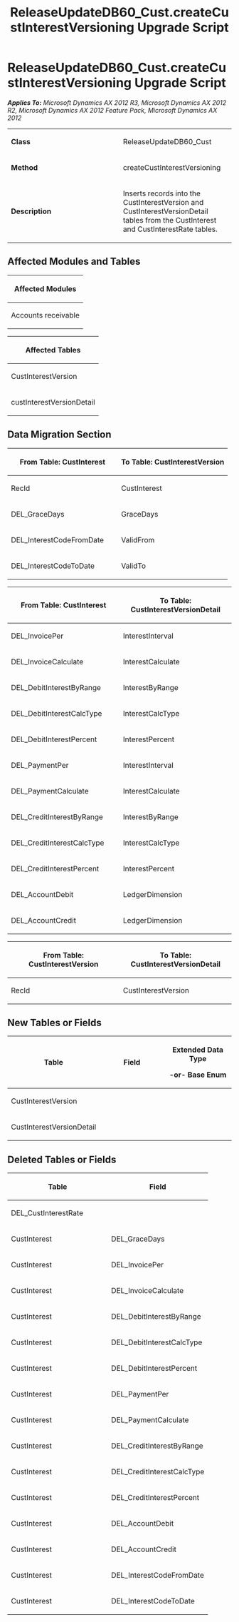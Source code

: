 ﻿---
title: ReleaseUpdateDB60_Cust.createCustInterestVersioning Upgrade Script
TOCTitle: ReleaseUpdateDB60_Cust.createCustInterestVersioning Upgrade Script
ms:assetid: dfbcb7e4-09d0-b064-7333-ee8f7f8746d0
ms:mtpsurl: https://msdn.microsoft.com/en-us/library/JJ737258(v=AX.60)
ms:contentKeyID: 49711701
ms.date: 05/18/2015
mtps_version: v=AX.60
---

# ReleaseUpdateDB60\_Cust.createCustInterestVersioning Upgrade Script 


_**Applies To:** Microsoft Dynamics AX 2012 R3, Microsoft Dynamics AX 2012 R2, Microsoft Dynamics AX 2012 Feature Pack, Microsoft Dynamics AX 2012_

<table>
<colgroup>
<col style="width: 50%" />
<col style="width: 50%" />
</colgroup>
<tbody>
<tr class="odd">
<td><p><strong>Class</strong></p></td>
<td><p>ReleaseUpdateDB60_Cust</p></td>
</tr>
<tr class="even">
<td><p><strong>Method</strong></p></td>
<td><p>createCustInterestVersioning</p></td>
</tr>
<tr class="odd">
<td><p><strong>Description</strong></p></td>
<td><p>Inserts records into the CustInterestVersion and CustInterestVersionDetail tables from the CustInterest and CustInterestRate tables.</p></td>
</tr>
</tbody>
</table>


## Affected Modules and Tables

<table>
<colgroup>
<col style="width: 100%" />
</colgroup>
<thead>
<tr class="header">
<th><p>Affected Modules</p></th>
</tr>
</thead>
<tbody>
<tr class="odd">
<td><p>Accounts receivable</p></td>
</tr>
</tbody>
</table>


<table>
<colgroup>
<col style="width: 100%" />
</colgroup>
<thead>
<tr class="header">
<th><p>Affected Tables</p></th>
</tr>
</thead>
<tbody>
<tr class="odd">
<td><p>CustInterestVersion</p></td>
</tr>
<tr class="even">
<td><p>custInterestVersionDetail</p></td>
</tr>
</tbody>
</table>


## Data Migration Section

<table>
<colgroup>
<col style="width: 50%" />
<col style="width: 50%" />
</colgroup>
<thead>
<tr class="header">
<th><p>From Table: CustInterest</p></th>
<th><p>To Table: CustInterestVersion</p></th>
</tr>
</thead>
<tbody>
<tr class="odd">
<td><p>RecId</p></td>
<td><p>CustInterest</p></td>
</tr>
<tr class="even">
<td><p>DEL_GraceDays</p></td>
<td><p>GraceDays</p></td>
</tr>
<tr class="odd">
<td><p>DEL_InterestCodeFromDate</p></td>
<td><p>ValidFrom</p></td>
</tr>
<tr class="even">
<td><p>DEL_InterestCodeToDate</p></td>
<td><p>ValidTo</p></td>
</tr>
</tbody>
</table>


<table>
<colgroup>
<col style="width: 50%" />
<col style="width: 50%" />
</colgroup>
<thead>
<tr class="header">
<th><p>From Table: CustInterest</p></th>
<th><p>To Table: CustInterestVersionDetail</p></th>
</tr>
</thead>
<tbody>
<tr class="odd">
<td><p>DEL_InvoicePer</p></td>
<td><p>InterestInterval</p></td>
</tr>
<tr class="even">
<td><p>DEL_InvoiceCalculate</p></td>
<td><p>InterestCalculate</p></td>
</tr>
<tr class="odd">
<td><p>DEL_DebitInterestByRange</p></td>
<td><p>InterestByRange</p></td>
</tr>
<tr class="even">
<td><p>DEL_DebitInterestCalcType</p></td>
<td><p>InterestCalcType</p></td>
</tr>
<tr class="odd">
<td><p>DEL_DebitInterestPercent</p></td>
<td><p>InterestPercent</p></td>
</tr>
<tr class="even">
<td><p>DEL_PaymentPer</p></td>
<td><p>InterestInterval</p></td>
</tr>
<tr class="odd">
<td><p>DEL_PaymentCalculate</p></td>
<td><p>InterestCalculate</p></td>
</tr>
<tr class="even">
<td><p>DEL_CreditInterestByRange</p></td>
<td><p>InterestByRange</p></td>
</tr>
<tr class="odd">
<td><p>DEL_CreditInterestCalcType</p></td>
<td><p>InterestCalcType</p></td>
</tr>
<tr class="even">
<td><p>DEL_CreditInterestPercent</p></td>
<td><p>InterestPercent</p></td>
</tr>
<tr class="odd">
<td><p>DEL_AccountDebit</p></td>
<td><p>LedgerDimension</p></td>
</tr>
<tr class="even">
<td><p>DEL_AccountCredit</p></td>
<td><p>LedgerDimension</p></td>
</tr>
</tbody>
</table>


<table>
<colgroup>
<col style="width: 50%" />
<col style="width: 50%" />
</colgroup>
<thead>
<tr class="header">
<th><p>From Table: CustInterestVersion</p></th>
<th><p>To Table: CustInterestVersionDetail</p></th>
</tr>
</thead>
<tbody>
<tr class="odd">
<td><p>RecId</p></td>
<td><p>CustInterestVersion</p></td>
</tr>
</tbody>
</table>


## New Tables or Fields

<table>
<colgroup>
<col style="width: 33%" />
<col style="width: 33%" />
<col style="width: 33%" />
</colgroup>
<thead>
<tr class="header">
<th><p>Table</p></th>
<th><p>Field</p></th>
<th><p>Extended Data Type</p>
<p>-or- Base Enum</p></th>
</tr>
</thead>
<tbody>
<tr class="odd">
<td><p>CustInterestVersion</p></td>
<td><p></p></td>
<td><p></p></td>
</tr>
<tr class="even">
<td><p>CustInterestVersionDetail</p></td>
<td><p></p></td>
<td><p></p></td>
</tr>
</tbody>
</table>


## Deleted Tables or Fields

<table>
<colgroup>
<col style="width: 50%" />
<col style="width: 50%" />
</colgroup>
<thead>
<tr class="header">
<th><p>Table</p></th>
<th><p>Field</p></th>
</tr>
</thead>
<tbody>
<tr class="odd">
<td><p>DEL_CustInterestRate</p></td>
<td><p></p></td>
</tr>
<tr class="even">
<td><p>CustInterest</p></td>
<td><p>DEL_GraceDays</p></td>
</tr>
<tr class="odd">
<td><p>CustInterest</p></td>
<td><p>DEL_InvoicePer</p></td>
</tr>
<tr class="even">
<td><p>CustInterest</p></td>
<td><p>DEL_InvoiceCalculate</p></td>
</tr>
<tr class="odd">
<td><p>CustInterest</p></td>
<td><p>DEL_DebitInterestByRange</p></td>
</tr>
<tr class="even">
<td><p>CustInterest</p></td>
<td><p>DEL_DebitInterestCalcType</p></td>
</tr>
<tr class="odd">
<td><p>CustInterest</p></td>
<td><p>DEL_DebitInterestPercent</p></td>
</tr>
<tr class="even">
<td><p>CustInterest</p></td>
<td><p>DEL_PaymentPer</p></td>
</tr>
<tr class="odd">
<td><p>CustInterest</p></td>
<td><p>DEL_PaymentCalculate</p></td>
</tr>
<tr class="even">
<td><p>CustInterest</p></td>
<td><p>DEL_CreditInterestByRange</p></td>
</tr>
<tr class="odd">
<td><p>CustInterest</p></td>
<td><p>DEL_CreditInterestCalcType</p></td>
</tr>
<tr class="even">
<td><p>CustInterest</p></td>
<td><p>DEL_CreditInterestPercent</p></td>
</tr>
<tr class="odd">
<td><p>CustInterest</p></td>
<td><p>DEL_AccountDebit</p></td>
</tr>
<tr class="even">
<td><p>CustInterest</p></td>
<td><p>DEL_AccountCredit</p></td>
</tr>
<tr class="odd">
<td><p>CustInterest</p></td>
<td><p>DEL_InterestCodeFromDate</p></td>
</tr>
<tr class="even">
<td><p>CustInterest</p></td>
<td><p>DEL_InterestCodeToDate</p></td>
</tr>
</tbody>
</table>

  


